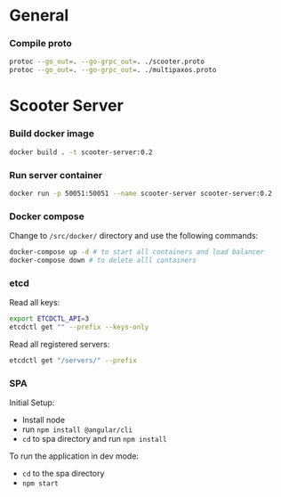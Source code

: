 # General
### Compile proto
```bash
protoc --go_out=. --go-grpc_out=. ./scooter.proto 
protoc --go_out=. --go-grpc_out=. ./multipaxos.proto 
```

# Scooter Server
### Build docker image
```bash
docker build . -t scooter-server:0.2
```
### Run server container
```bash
docker run -p 50051:50051 --name scooter-server scooter-server:0.2
```

### Docker compose
Change to `/src/docker/` directory and use the following commands:
```bash
docker-compose up -d # to start all containers and load balancer
docker-compose down # to delete alll containers
```


### etcd
Read all keys:
```bash
export ETCDCTL_API=3
etcdctl get "" --prefix --keys-only
```

Read all registered servers:
```bash
etcdctl get "/servers/" --prefix
```

### SPA
Initial Setup:
* Install node
* run `npm install @angular/cli`
* `cd` to spa directory and run `npm install`

To run the application in dev mode:
* `cd` to the spa directory
* `npm start`